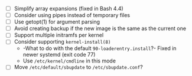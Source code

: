 - [ ] Simplify array expansions (fixed in Bash 4.4)
- [ ] Consider using pipes instead of temporary files
- [ ] Use getopt(1) for argument parsing
- [ ] Avoid creating backup if the new image is the same as the current one
- [ ] Support multiple initramfs per kernel
- [ ] Consider supporting `kernel-install(8)`
  * -What to do with the default `90-loaderentry.install`?- Fixed in newer systemd (exit code 77)
  * Use `/etc/kernel/cmdline` in this mode
- [ ] Move `/etc/default/sbupdate` to `/etc/sbupdate.conf`?
